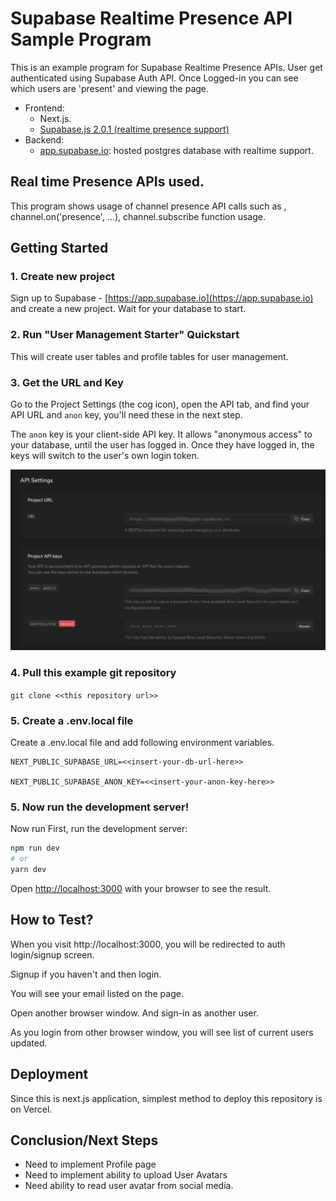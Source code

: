 # Supabase Realtime Presence API Sample Program

This is an example program for Supabase Realtime Presence APIs. 
User get authenticated using Supabase Auth API. Once Logged-in you can see which users are 'present' and viewing the page. 

- Frontend:
  - Next.js.
  - [Supabase.js 2.0.1 (realtime presence support)](https://supabase.io/docs/library/getting-started) 
- Backend:
  - [app.supabase.io](https://app.supabase.io/): hosted postgres database with realtime support.

## Real time Presence APIs used.
This program shows usage of channel presence API calls such as , channel.on('presence', ...), channel.subscribe function usage.

## Getting Started

### 1. Create new project

Sign up to Supabase - [https://app.supabase.io](https://app.supabase.io) and create a new project. Wait for your database to start.

### 2. Run "User Management Starter" Quickstart

This will create user tables and profile tables for user management. 

### 3. Get the URL and Key

Go to the Project Settings (the cog icon), open the API tab, and find your API URL and `anon` key, you'll need these in the next step.

The `anon` key is your client-side API key. It allows "anonymous access" to your database, until the user has logged in. Once they have logged in, the keys will switch to the user's own login token. 

![Supabase Anon Key](supabase_anon_key.jpg?raw=true "Supabase Anon Key")



### 4. Pull this example git repository

 `git clone <<this repository url>> `

### 5. Create a .env.local file

Create a .env.local file and add following environment variables.

```
NEXT_PUBLIC_SUPABASE_URL=<<insert-your-db-url-here>>

NEXT_PUBLIC_SUPABASE_ANON_KEY=<<insert-your-anon-key-here>> 
```



### 5. Now run the development server!
Now run 
First, run the development server:

```bash
npm run dev
# or
yarn dev
```

Open [http://localhost:3000](http://localhost:3000) with your browser to see the result.



## How to Test?

When you visit http://localhost:3000, you will be redirected to auth login/signup screen.

Signup if you haven't and then login. 

You will see your email listed on the page.

Open another browser window. And sign-in as another user. 

As you login from other browser window, you will see list of current users updated. 


## Deployment
Since this is next.js application, simplest method to  deploy this repository is on Vercel. 

## Conclusion/Next Steps
  - Need to implement Profile page
  - Need to implement ability to upload User Avatars
  - Need ability to read user avatar from social media.
